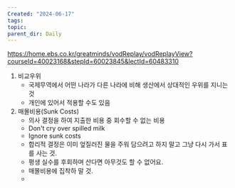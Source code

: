 ```yaml
---
Created: "2024-06-17"
tags: 
topic: 
parent_dir: Daily
---
```

https://home.ebs.co.kr/greatminds/vodReplay/vodReplayView?courseId=40023168&stepId=60023845&lectId=60483310
1. 비교우위
	- 국제무역에서 어떤 나라가 다른 나라에 비해 생산에서 상대적인 우위를 지니는 것
	- 개인에 있어서 적용할 수도 있음
2. 매몰비용(Sunk Costs)
	- 의사 결정을 하여 지출한 비용 중 회수할 수 없는 비용
	- Don't cry over spilled milk
	- Ignore sunk costs
	- 합리적 결정은 이미 엎질러진 물을 주워 담으려고 하지 말고 그냥 다시 가서 표를 사는 것. 
	- 평생 실수를 후회하며 산다면 아무것도 할 수 없어요.
	- 매몰비용에 집착하 말 것.
	- 
